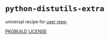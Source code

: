 # `python-distutils-extra`

universal recipe for [user repo](../themartiancompany/ur).

[PKGBUILD](PKGBUILD)
[LICENSE](COPYING)
